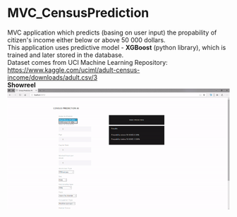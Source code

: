 # MVC_CensusPrediction
MVC application which predicts (basing on user input) the propability of citizen's income either below or above 50 000 dollars. <br>
This application uses predictive model - **XGBoost** (python library), which is trained and later stored in the database.<br>
Dataset comes from UCI Machine Learning Repository: https://www.kaggle.com/uciml/adult-census-income/downloads/adult.csv/3 <br>
**Showreel**<br>
![](Showreel_CP.gif)